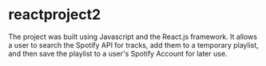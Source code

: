 # reactproject2
The project was built using Javascript and the React.js framework. It allows a user to search the Spotify API for tracks, add them to a temporary playlist, and then save the playlist to a user's Spotify Account for later use.
